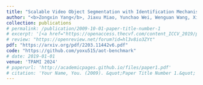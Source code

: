 ```yaml
---
title: "Scalable Video Object Segmentation with Identification Mechanism"
author: "<b>Zongxin Yang</b>, Jiaxu Miao, Yunchao Wei, Wenguan Wang, Xiaohan Wang, Yi Yang"
collection: publications
# permalink: /publication/2009-10-01-paper-title-number-1
# excerpt: '[<a href="https://openaccess.thecvf.com/content_ICCV_2019/papers/Yang_Very_Long_Natural_Scenery_Image_Prediction_by_Outpainting_ICCV_2019_paper.pdf">PDF</a>]  [<a href="https://github.com/z-x-yang/NS-Outpainting">Code</a>]'
# review: "https://openreview.net/forum?id=hl3v8io3ZYt"
pdf: "https://arxiv.org/pdf/2203.11442v6.pdf"
code: "https://github.com/yoxu515/aot-benchmark"
# date: 2019-01-01
venue: 'TPAMI 2024'
# paperurl: 'http://academicpages.github.io/files/paper1.pdf'
# citation: 'Your Name, You. (2009). &quot;Paper Title Number 1.&quot; <i>Journal 1</i>. 1(1).'
---
```

